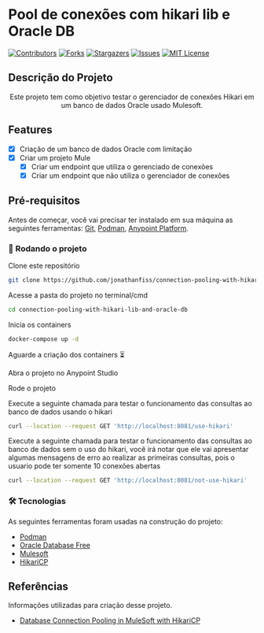 # Pool de conexões com hikari lib e Oracle DB

[![Contributors][contributors-shield]][contributors-url]
[![Forks][forks-shield]][forks-url]
[![Stargazers][stars-shield]][stars-url]
[![Issues][issues-shield]][issues-url]
[![MIT License][license-shield]][license-url]


## Descrição do Projeto
<p align="center">Este projeto tem como objetivo testar o gerenciador de conexões Hikari em um banco de dados Oracle usado Mulesoft.</p>

## Features

- [x] Criação de um banco de dados Oracle com limitação
- [x] Criar um projeto Mule
  - [x] Criar um endpoint que utiliza o gerenciado de conexões
  - [x] Criar um endpoint que não utiliza o gerenciador de conexões

## Pré-requisitos

Antes de começar, você vai precisar ter instalado em sua máquina as seguintes ferramentas:
[Git](https://git-scm.com), [Podman](https://podman.io/), [Anypoint Platform](https://www.mulesoft.com/pt/platform/enterprise-integration). 

### 🎲 Rodando o projeto

Clone este repositório
```bash
git clone https://github.com/jonathanfiss/connection-pooling-with-hikari-lib-and-oracle-db.git
```

Acesse a pasta do projeto no terminal/cmd

```bash
cd connection-pooling-with-hikari-lib-and-oracle-db
```

Inicia os containers

```bash
docker-compose up -d
```
Aguarde a criação dos containers ⏳

Abra o projeto no Anypoint Studio

Rode o projeto

Execute a seguinte chamada para testar o funcionamento das consultas ao banco de dados usando o hikari

```bash
curl --location --request GET 'http://localhost:8081/use-hikari'
```

Execute a seguinte chamada para testar o funcionamento das consultas ao banco de dados sem o uso do hikari, você irá notar que ele vai apresentar algumas mensagens de erro ao realizar as primeiras consultas, pois o usuario pode ter somente 10 conexões abertas

```bash
curl --location --request GET 'http://localhost:8081/not-use-hikari'
```

### 🛠 Tecnologias

As seguintes ferramentas foram usadas na construção do projeto:

- [Podman](https://podman.io/)
- [Oracle Database Free](https://www.oracle.com/br/database/free/)
- [Mulesoft](https://www.mulesoft.com/)
- [HikariCP](https://github.com/brettwooldridge/HikariCP)


<!-- Referências  -->
## Referências 

Informações utilizadas para criação desse projeto.

* [Database Connection Pooling in MuleSoft with HikariCP](https://medium.com/another-integration-blog/setup-database-connection-pooling-in-mulesoft-with-hikaricp-db8b25ebf6a6)

[contributors-shield]: https://img.shields.io/github/contributors/jonathanfiss/connection-pooling-with-hikari-lib-and-oracle-db.svg?style=for-the-badge
[contributors-url]: https://github.com/jonathanfiss/connection-pooling-with-hikari-lib-and-oracle-db/graphs/contributors
[forks-shield]: https://img.shields.io/github/forks/jonathanfiss/connection-pooling-with-hikari-lib-and-oracle-db.svg?style=for-the-badge
[forks-url]: https://github.com/jonathanfiss/connection-pooling-with-hikari-lib-and-oracle-db/network/members
[stars-shield]: https://img.shields.io/github/stars/jonathanfiss/connection-pooling-with-hikari-lib-and-oracle-db.svg?style=for-the-badge
[stars-url]: https://github.com/jonathanfiss/connection-pooling-with-hikari-lib-and-oracle-db/stargazers
[issues-shield]: https://img.shields.io/github/issues/jonathanfiss/connection-pooling-with-hikari-lib-and-oracle-db.svg?style=for-the-badge
[issues-url]: https://github.com/jonathanfiss/connection-pooling-with-hikari-lib-and-oracle-db/issues
[license-shield]: https://img.shields.io/github/license/jonathanfiss/connection-pooling-with-hikari-lib-and-oracle-db.svg?style=for-the-badge
[license-url]: https://github.com/jonathanfiss/connection-pooling-with-hikari-lib-and-oracle-db/blob/master/LICENSE.txt
